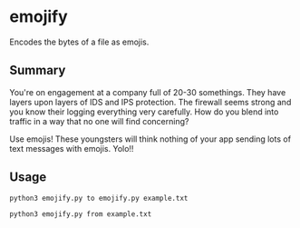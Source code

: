 # emojify
Encodes the bytes of a file as emojis.

## Summary ##

You're on engagement at a company full of 20-30 somethings. They have layers upon layers of IDS and IPS protection. The firewall seems strong and you know their logging everything very carefully. How do you blend into traffic in a way that no one will find concerning? 

Use emojis! These youngsters will think nothing of your app sending lots of text messages with emojis. Yolo!!

## Usage ##

`python3 emojify.py to emojify.py example.txt`

`python3 emojify.py from example.txt`
